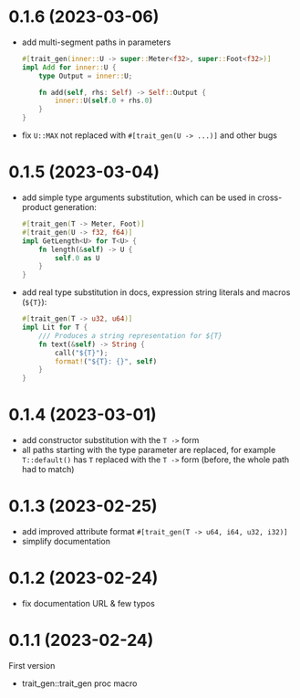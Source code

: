 # 0.1.6 (2023-03-06)

- add multi-segment paths in parameters
  ```rust
  #[trait_gen(inner::U -> super::Meter<f32>, super::Foot<f32>)]
  impl Add for inner::U {
      type Output = inner::U;
  
      fn add(self, rhs: Self) -> Self::Output {
          inner::U(self.0 + rhs.0)
      }
  }
  ```
- fix `U::MAX` not replaced with `#[trait_gen(U -> ...)]` and other bugs

# 0.1.5 (2023-03-04)

- add simple type arguments substitution, which can be used in cross-product generation:
  ```rust
  #[trait_gen(T -> Meter, Foot)]
  #[trait_gen(U -> f32, f64)]
  impl GetLength<U> for T<U> {
      fn length(&self) -> U {
          self.0 as U
      }
  }
  ```
- add real type substitution in docs, expression string literals and macros (`${T}`):
  ```rust
  #[trait_gen(T -> u32, u64)]
  impl Lit for T {
      /// Produces a string representation for ${T}
      fn text(&self) -> String {
          call("${T}");
          format!("${T}: {}", self)
      }
  }
  ```

# 0.1.4 (2023-03-01)

- add constructor substitution with the `T ->` form
- all paths starting with the type parameter are replaced, for example `T::default()` has `T` replaced with the `T ->` form (before, the whole path had to match)

# 0.1.3 (2023-02-25)

- add improved attribute format `#[trait_gen(T -> u64, i64, u32, i32)]`
- simplify documentation

# 0.1.2 (2023-02-24)

- fix documentation URL & few typos

# 0.1.1 (2023-02-24)

First version

- trait_gen::trait_gen proc macro